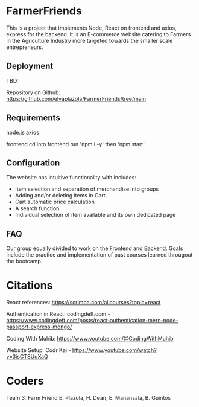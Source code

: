 # FarmerFriends

This is a project that implements Node, React on frontend and axios, express for the backend. It is an E-commerce website catering to Farmers in the Agriculture Industry more targeted towards the smaller scale entrepreneurs.

## Deployment

TBD:

Repository on Github: https://github.com/elvaplazola/FarmerFriends/tree/main

## Requirements

node.js
axios

frontend
cd into frontend
run 'npm i -y'
then 'npm start'

## Configuration

The website has intuitive functionality with includes:

- Item selection and separation of merchandise into groups
- Adding and/or deleting items in Cart.
- Cart automatic price calculation
- A search function
- Individual selection of item available and its own dedicated page

## FAQ

Our group equally divided to work on the Frontend and Backend.
Goals include the practice and implementation of past courses
learned througout the bootcamp.

# Citations

React references: https://scrimba.com/allcourses?topic=react

Authentication in React: codingdeft.com - https://www.codingdeft.com/posts/react-authentication-mern-node-passport-express-mongo/

Coding With Muhib: https://www.youtube.com/@CodingWithMuhib

Website Setup: Codr Kai - https://www.youtube.com/watch?v=3isCTSUdXaQ

# Coders

Team 3: Farm Friend
E. Plazola,
H. Dean,
E. Manansala,
B. Guintos
